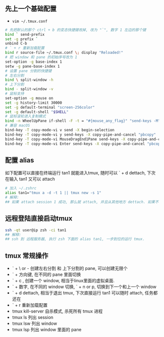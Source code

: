 ## 先上一个基础配置

- `vim ~/.tmux.conf`

```bash
# 先把默认的那个 ctrl + b 的变态快捷键改掉, 改为 "`", 数字 1 左边的那个键
bind ` send-prefix
set -g prefix `
unbind C-b
# ` + r 重新加载配置
bind r source-file ~/.tmux.conf \; display "Reloaded!"
# 把 window 和 pane 的初始序号改为 1 
set-option -g base-index 1
setw -g pane-base-index 1
# 设置 pane 分割的快捷键
# 左右分割
bind \ split-window -h
# 上下分割
bind - split-window -v 
# 鼠标支持
set-option -g mouse on
set -g history-limit 30000
set -g default-terminal "screen-256color"
set -g default-shell "$SHELL"
# 鼠标滚轮进入复制模式
bind -n WheelUpPane if-shell -F -t = "#{mouse_any_flag}" "send-keys -M" "if -Ft= '#{pane_in_mode}' 'send-keys -M' 'copy-mode -e'"
# 兼容 macOS
bind-key -T copy-mode-vi v send -X begin-selection
bind-key -T copy-mode-vi y send-keys -X copy-pipe-and-cancel "pbcopy"
bind-key -T copy-mode-vi MouseDragEnd1Pane send-keys -X copy-pipe-and-cancel "pbcopy"
bind-key -T copy-mode-vi Enter send-keys -X copy-pipe-and-cancel "pbcopy"
```

## 配置 alias

如下配置可以直接在终端运行 tan1 就能进入tmux, 随时可以 ` + d dettach, 下次在输入 tan1 又可以 attach

```bash
# 加入 ~/.zshrc
alias tan1="tmux a -d -t 1 || tmux new -s 1"
# 解释:
## 如果 attach session 1 成功, 那么就 attach, 并且从其他地方 dettach. 如果不存在 session 1, 那么新建一个 session 1
```

## 远程登陆直接启动tmux

```bash
ssh -qt user@ip zsh -ci tan1
## 解释:
## ssh 到 远程服务器, 执行 zsh 下面的 alias tan1, 一步到位的运行 tmux. 
```

## tmux 常规操作

- ` + \ or - 创建左右分割 和 上下分割的 pane, 可以创建无限个
- ` + 方向键, 在不同的 pane 里面切换
- ` + c , 创建一个 window, 相当于linux里面的虚拟桌面.
- \` + 数字, 在不同的 window 切换,  \` + n or p, 切换到下一个和上一个 window
- ` + d dettach, 相当于退出 tmux, 下次直接运行 tan1 可以随时 attach, 任务都还在
- ` + r 重新加载配置
- tmux kill-server 自杀模式, 杀死所有 tmux 进程
- tmux ls 列出 session
- tmux lsw 列出 window
- tmux lsp 列出 window 里面的 pane 
